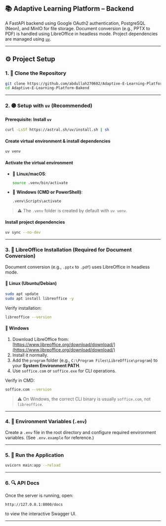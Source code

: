 
## 📚 Adaptive Learning Platform – Backend

A FastAPI backend using Google OAuth2 authentication, PostgreSQL (Neon), and MinIO for file storage.
Document conversion (e.g., PPTX to PDF) is handled using LibreOffice in headless mode.
Project dependencies are managed using [`uv`](https://github.com/astral-sh/uv).

---

## ⚙️ Project Setup

### 1. 🧪 Clone the Repository

```bash
git clone https://github.com/abdullah270602/Adaptive-E-Learning-Platform-Bakend
cd Adaptive-E-Learning-Platform-Bakend
```

---

### 2. 🟣 Setup with `uv` (Recommended)

#### Prerequisite: Install `uv`

```bash
curl -LsSf https://astral.sh/uv/install.sh | sh
```

#### Create virtual environment & install dependencies

```bash
uv venv
```

#### Activate the virtual environment

* 🔹 **Linux/macOS**:

  ```bash
  source .venv/bin/activate
  ```

* 🔹 **Windows (CMD or PowerShell)**:

  ```bash
  .venv\Scripts\activate
  ```

> ⚠️ The `.venv` folder is created by default with `uv venv`.

#### Install project dependencies

```bash
uv sync --no-dev
```

---

### 3. 🔧 LibreOffice Installation (Required for Document Conversion)

Document conversion (e.g., `.pptx` to `.pdf`) uses LibreOffice in headless mode.

#### 🔸 **Linux (Ubuntu/Debian)**

```bash
sudo apt update
sudo apt install libreoffice -y
```

Verify installation:

```bash
libreoffice --version
```

#### 🔸 **Windows**

1. Download LibreOffice from: [https://www.libreoffice.org/download/download/](https://www.libreoffice.org/download/download/)
2. Install it normally.
3. Add the `program` folder (e.g., `C:\Program Files\LibreOffice\program`) to your **System Environment PATH**.
4. Use `soffice.com` or `soffice.exe` for CLI operations.

Verify in CMD:

```bash
soffice.com --version
```

> ⚠️ On Windows, the correct CLI binary is usually `soffice.com`, not `libreoffice`.

---

### 4. 🔐 Environment Variables (`.env`)

Create a `.env` file in the root directory and configure required environment variables.
(See `.env.example` for reference.)

---

### 5. 🚀 Run the Application

```bash
uvicorn main:app --reload
```

---

### 6. 🔍 API Docs

Once the server is running, open:

```
http://127.0.0.1:8000/docs
```

to view the interactive Swagger UI.

---

